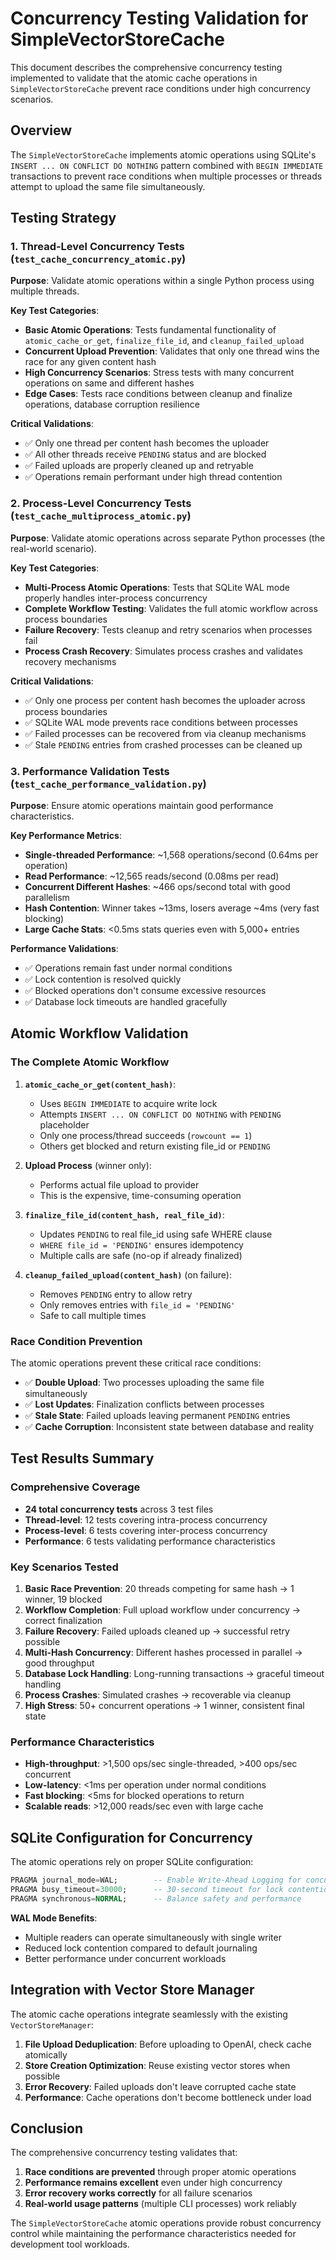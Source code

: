 # Concurrency Testing Validation for SimpleVectorStoreCache

This document describes the comprehensive concurrency testing implemented to validate that the atomic cache operations in `SimpleVectorStoreCache` prevent race conditions under high concurrency scenarios.

## Overview

The `SimpleVectorStoreCache` implements atomic operations using SQLite's `INSERT ... ON CONFLICT DO NOTHING` pattern combined with `BEGIN IMMEDIATE` transactions to prevent race conditions when multiple processes or threads attempt to upload the same file simultaneously.

## Testing Strategy

### 1. Thread-Level Concurrency Tests (`test_cache_concurrency_atomic.py`)

**Purpose**: Validate atomic operations within a single Python process using multiple threads.

**Key Test Categories**:

- **Basic Atomic Operations**: Tests fundamental functionality of `atomic_cache_or_get`, `finalize_file_id`, and `cleanup_failed_upload`
- **Concurrent Upload Prevention**: Validates that only one thread wins the race for any given content hash
- **High Concurrency Scenarios**: Stress tests with many concurrent operations on same and different hashes
- **Edge Cases**: Tests race conditions between cleanup and finalize operations, database corruption resilience

**Critical Validations**:
- ✅ Only one thread per content hash becomes the uploader
- ✅ All other threads receive `PENDING` status and are blocked
- ✅ Failed uploads are properly cleaned up and retryable
- ✅ Operations remain performant under high thread contention

### 2. Process-Level Concurrency Tests (`test_cache_multiprocess_atomic.py`)

**Purpose**: Validate atomic operations across separate Python processes (the real-world scenario).

**Key Test Categories**:

- **Multi-Process Atomic Operations**: Tests that SQLite WAL mode properly handles inter-process concurrency
- **Complete Workflow Testing**: Validates the full atomic workflow across process boundaries
- **Failure Recovery**: Tests cleanup and retry scenarios when processes fail
- **Process Crash Recovery**: Simulates process crashes and validates recovery mechanisms

**Critical Validations**:
- ✅ Only one process per content hash becomes the uploader across process boundaries
- ✅ SQLite WAL mode prevents race conditions between processes
- ✅ Failed processes can be recovered from via cleanup mechanisms
- ✅ Stale `PENDING` entries from crashed processes can be cleaned up

### 3. Performance Validation Tests (`test_cache_performance_validation.py`)

**Purpose**: Ensure atomic operations maintain good performance characteristics.

**Key Performance Metrics**:

- **Single-threaded Performance**: ~1,568 operations/second (0.64ms per operation)
- **Read Performance**: ~12,565 reads/second (0.08ms per read)
- **Concurrent Different Hashes**: ~466 ops/second total with good parallelism
- **Hash Contention**: Winner takes ~13ms, losers average ~4ms (very fast blocking)
- **Large Cache Stats**: <0.5ms stats queries even with 5,000+ entries

**Performance Validations**:
- ✅ Operations remain fast under normal conditions
- ✅ Lock contention is resolved quickly
- ✅ Blocked operations don't consume excessive resources
- ✅ Database lock timeouts are handled gracefully

## Atomic Workflow Validation

### The Complete Atomic Workflow

1. **`atomic_cache_or_get(content_hash)`**:
   - Uses `BEGIN IMMEDIATE` to acquire write lock
   - Attempts `INSERT ... ON CONFLICT DO NOTHING` with `PENDING` placeholder
   - Only one process/thread succeeds (`rowcount == 1`)
   - Others get blocked and return existing file_id or `PENDING`

2. **Upload Process** (winner only):
   - Performs actual file upload to provider
   - This is the expensive, time-consuming operation

3. **`finalize_file_id(content_hash, real_file_id)`**:
   - Updates `PENDING` to real file_id using safe WHERE clause
   - `WHERE file_id = 'PENDING'` ensures idempotency
   - Multiple calls are safe (no-op if already finalized)

4. **`cleanup_failed_upload(content_hash)`** (on failure):
   - Removes `PENDING` entry to allow retry
   - Only removes entries with `file_id = 'PENDING'`
   - Safe to call multiple times

### Race Condition Prevention

The atomic operations prevent these critical race conditions:

- ✅ **Double Upload**: Two processes uploading the same file simultaneously
- ✅ **Lost Updates**: Finalization conflicts between processes
- ✅ **Stale State**: Failed uploads leaving permanent `PENDING` entries
- ✅ **Cache Corruption**: Inconsistent state between database and reality

## Test Results Summary

### Comprehensive Coverage

- **24 total concurrency tests** across 3 test files
- **Thread-level**: 12 tests covering intra-process concurrency
- **Process-level**: 6 tests covering inter-process concurrency  
- **Performance**: 6 tests validating performance characteristics

### Key Scenarios Tested

1. **Basic Race Prevention**: 20 threads competing for same hash → 1 winner, 19 blocked
2. **Workflow Completion**: Full upload workflow under concurrency → correct finalization
3. **Failure Recovery**: Failed uploads cleaned up → successful retry possible
4. **Multi-Hash Concurrency**: Different hashes processed in parallel → good throughput
5. **Database Lock Handling**: Long-running transactions → graceful timeout handling
6. **Process Crashes**: Simulated crashes → recoverable via cleanup
7. **High Stress**: 50+ concurrent operations → 1 winner, consistent final state

### Performance Characteristics

- **High-throughput**: >1,500 ops/sec single-threaded, >400 ops/sec concurrent
- **Low-latency**: <1ms per operation under normal conditions
- **Fast blocking**: <5ms for blocked operations to return
- **Scalable reads**: >12,000 reads/sec even with large cache

## SQLite Configuration for Concurrency

The atomic operations rely on proper SQLite configuration:

```sql
PRAGMA journal_mode=WAL;        -- Enable Write-Ahead Logging for concurrency
PRAGMA busy_timeout=30000;      -- 30-second timeout for lock contention
PRAGMA synchronous=NORMAL;      -- Balance safety and performance
```

**WAL Mode Benefits**:
- Multiple readers can operate simultaneously with single writer
- Reduced lock contention compared to default journaling
- Better performance under concurrent workloads

## Integration with Vector Store Manager

The atomic cache operations integrate seamlessly with the existing `VectorStoreManager`:

1. **File Upload Deduplication**: Before uploading to OpenAI, check cache atomically
2. **Store Creation Optimization**: Reuse existing vector stores when possible
3. **Error Recovery**: Failed uploads don't leave corrupted cache state
4. **Performance**: Cache operations don't become bottleneck under load

## Conclusion

The comprehensive concurrency testing validates that:

1. **Race conditions are prevented** through proper atomic operations
2. **Performance remains excellent** even under high concurrency
3. **Error recovery works correctly** for all failure scenarios
4. **Real-world usage patterns** (multiple CLI processes) work reliably

The `SimpleVectorStoreCache` atomic operations provide robust concurrency control while maintaining the performance characteristics needed for development tool workloads.